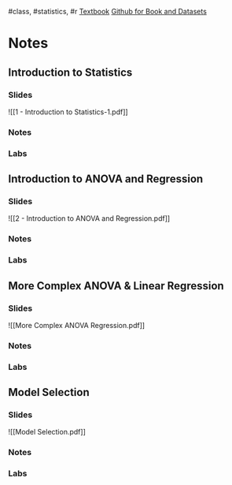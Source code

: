#class, #statistics, #r
[Textbook](https://iaa-faculty.github.io/statistical_foundations/)
[Github for Book and Datasets](https://github.com/IAA-Faculty/statistical_foundations/)

# Notes
## Introduction to Statistics
### Slides
 ![[1 - Introduction to Statistics-1.pdf]]
### Notes

### Labs

## Introduction to ANOVA and Regression
### Slides
![[2 - Introduction to ANOVA and Regression.pdf]]
### Notes

### Labs

## More Complex ANOVA & Linear Regression
### Slides 
![[More Complex ANOVA Regression.pdf]]

### Notes

### Labs

## Model Selection
### Slides 
![[Model Selection.pdf]]

### Notes

### Labs